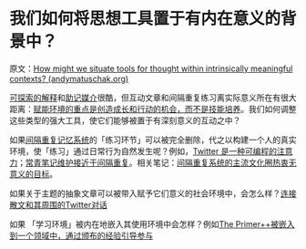 # 我们如何将思想工具置于有内在意义的背景中？

原文：[How might we situate tools for thought within intrinsically meaningful contexts? (andymatuschak.org)](https://notes.andymatuschak.org/zKQs1fYnn4uzdws1KZc9pxkT3NUHastcMYq)

[可探索的解释](https://notes.andymatuschak.org/z2VjQiuiGmJ4XdM7qbB7kTAe6Ui7fFranJae)和[助记媒介](https://notes.andymatuschak.org/z4rRX3qwSSJRsEkdXKwH2shamgHNeRthrMLiF)很酷，但互动文章和间隔重复练习离实际意义所在有很大距离：[赋能环境的重点是创造成长和行动的机会，而不是技能培养](https://notes.andymatuschak.org/z5th5bWm6VhB6PPbYB97gUKMdnaZe5atntRza)。我们如何调整这些类型的强大工具，使它们能够被置于有深刻意义的互动之中？

如果[间隔重复记忆系统](https://notes.andymatuschak.org/z4eXdSMJFv2qVGXSUEKH4vdcHBrLHcFY1ZGfC)的「练习环节」可以被完全删除，代之以构建一个人的真实环境，使「练习」通过日常行为自然发生呢？例如，[Twitter 是一种可编程的注意力](https://notes.andymatuschak.org/z5UF8YjTjoYiADeLv2SeBPgKXKosK17cKfUpw)；[常青笔记维护接近于间隔重复](https://notes.andymatuschak.org/z6yfTwYekzvBkVjeH7WBUrSAJhyGTMYDAyYW7)。相关笔记：[间隔重复系统的主流文化圈热衷无意义的目标](https://notes.andymatuschak.org/z7i9vs1MyadFaSkGBSwLVsfsQ5UEdN5aS2v9J)。

如果关于主题的抽象文章可以被带入赋予它们意义的社会环境中，会怎么样？[连接散文和其周围的Twitter对话](https://notes.andymatuschak.org/z3PkZ6TRKEML864KDanxdNfzigmERKtTXppx9)

如果 「学习环境」被内在地嵌入其使用环境中会怎样？例如[The Primer++被嵌入到一个领域中，通过颁布的经验引导参与](https://notes.andymatuschak.org/z62M2Kdje6rnm6qHaQ5LSsNbc6FBNcmppbg1P)